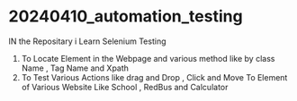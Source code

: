 # 20240410_automation_testing

IN the Repositary i Learn Selenium Testing

1. To Locate Element in the Webpage and various method like by class Name , Tag Name and Xpath
2. To Test Various Actions like drag and Drop , Click and Move To Element of Various Website Like School , RedBus and Calculator